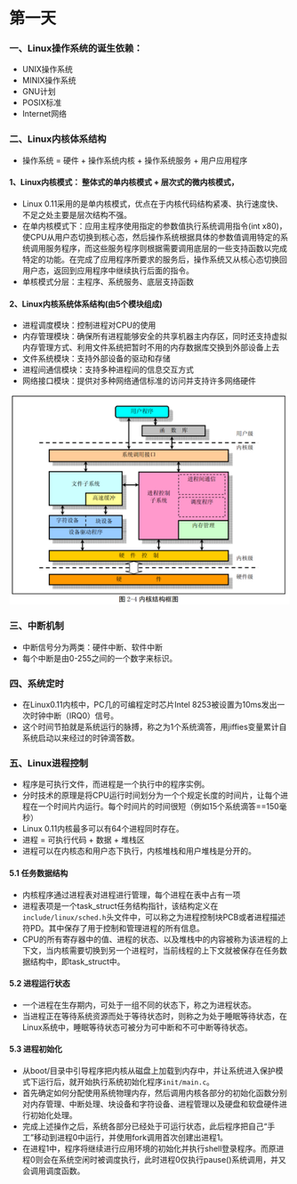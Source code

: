 # 第一天

### 一、Linux操作系统的诞生依赖：

* UNIX操作系统
* MINIX操作系统
* GNU计划
* POSIX标准
* Internet网络

### 二、Linux内核体系结构

* 操作系统 = 硬件 + 操作系统内核 + 操作系统服务 + 用户应用程序

####  1、Linux内核模式： 整体式的单内核模式 + 层次式的微内核模式， 
* Linux 0.11采用的是单内核模式，优点在于内核代码结构紧凑、执行速度快、不足之处主要是层次结构不强。
* 在单内核模式下：应用主程序使用指定的参数值执行系统调用指令(int x80)，使CPU从用户态切换到核心态，然后操作系统根据具体的参数值调用特定的系统调用服务程序，而这些服务程序则根据需要调用底层的一些支持函数以完成特定的功能。在完成了应用程序所要求的服务后，操作系统又从核心态切换回用户态，返回到应用程序中继续执行后面的指令。
* 单核模式分层：主程序、系统服务、底层支持函数

#### 2、Linux内核系统体系结构(由5个模块组成)

* 进程调度模块：控制进程对CPU的使用
* 内存管理模块：确保所有进程能够安全的共享机器主内存区，同时还支持虚拟内存管理方式、利用文件系统把暂时不用的内存数据库交换到外部设备上去
* 文件系统模块：支持外部设备的驱动和存储
* 进程间通信模块：支持多种进程间的信息交互方式
* 网络接口模块：提供对多种网络通信标准的访问并支持许多网络硬件

![内核结构图](resources/kernel_struct.png)



### 三、中断机制

* 中断信号分为两类：硬件中断、软件中断
* 每个中断是由0-255之间的一个数字来标识。

### 四、系统定时

* 在Linux0.11内核中，PC几的可编程定时芯片Intel 8253被设置为10ms发出一次时钟中断（IRQ0）信号。
* 这个时间节拍就是系统运行的脉搏，称之为1个系统滴答，用jiffies变量累计自系统启动以来经过的时钟滴答数。

### 五、Linux进程控制

* 程序是可执行文件，而进程是一个执行中的程序实例。
* 分时技术的原理是将CPU运行时间划分为一个个规定长度的时间片，让每个进程在一个时间片内运行。每个时间片的时间很短（例如15个系统滴答==150毫秒）
* Linux 0.11内核最多可以有64个进程同时存在。
* 进程 = 可执行代码 + 数据 + 堆栈区
* 进程可以在内核态和用户态下执行，内核堆栈和用户堆栈是分开的。

#### 5.1 任务数据结构

* 内核程序通过进程表对进程进行管理，每个进程在表中占有一项
* 进程表项是一个task_struct任务结构指针，该结构定义在`include/linux/sched.h`头文件中，可以称之为进程控制块PCB或者进程描述符PD。其中保存了用于控制和管理进程的所有信息。
* CPU的所有寄存器中的值、进程的状态、以及堆栈中的内容被称为该进程的上下文，当内核需要切换到另一个进程时，当前线程的上下文就被保存在任务数据结构中，即task_struct中。

#### 5.2 进程运行状态

* 一个进程在生存期内，可处于一组不同的状态下，称之为进程状态。
* 当进程正在等待系统资源而处于等待状态时，则称之为处于睡眠等待状态，在Linux系统中，睡眠等待状态可被分为可中断和不可中断等待状态。

#### 5.3 进程初始化

* 从boot/目录中引导程序把内核从磁盘上加载到内存中，并让系统进入保护模式下运行后，就开始执行系统初始化程序`init/main.c`。
* 首先确定如何分配使用系统物理内存，然后调用内核各部分的初始化函数分别对内存管理、中断处理、块设备和字符设备、进程管理以及硬盘和软盘硬件进行初始化处理。
* 完成上述操作之后，系统各部分已经处于可运行状态，此后程序把自己“手工”移动到进程0中运行，并使用fork调用首次创建出进程1。
* 在进程1中，程序将继续进行应用环境的初始化并执行shell登录程序。而原进程0则会在系统空闲时被调度执行，此时进程0仅执行pause()系统调用，并又会调用调度函数。








